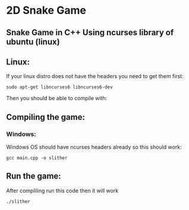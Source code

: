 # 2D Snake Game

## Snake Game in C++ Using ncurses library of ubuntu (linux)

## Linux:
If your linux distro does not have the headers you need to get them first:

    sudo apt-get libncurses6 libncurses6-dev

Then you should be able to compile with:

## Compiling the game:
### Windows: 
Windows OS should have ncurses headers already so this should work:

    gcc main.cpp -o slither

## Run the game:
After compliling run this code then it will work

    ./slither
